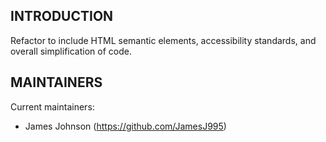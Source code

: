 INTRODUCTION
------------

Refactor to include HTML semantic elements, accessibility standards, and overall simplification of code.

MAINTAINERS
-----------

Current maintainers:
 * James Johnson (https://github.com/JamesJ995)
